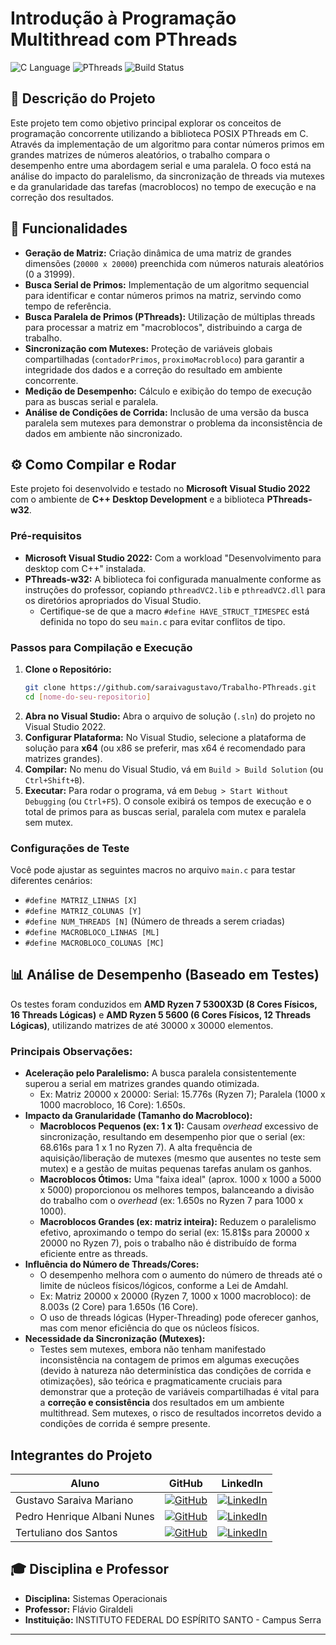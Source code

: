 # Introdução à Programação Multithread com PThreads

![C Language](https://img.shields.io/badge/Language-C-blue.svg)
![PThreads](https://img.shields.io/badge/Concurrency-PThreads-green.svg)
![Build Status](https://img.shields.io/badge/Status-Completed-brightgreen.svg)

## 📝 Descrição do Projeto

Este projeto tem como objetivo principal explorar os conceitos de programação concorrente utilizando a biblioteca POSIX PThreads em C. Através da implementação de um algoritmo para contar números primos em grandes matrizes de números aleatórios, o trabalho compara o desempenho entre uma abordagem serial e uma paralela. O foco está na análise do impacto do paralelismo, da sincronização de threads via mutexes e da granularidade das tarefas (macroblocos) no tempo de execução e na correção dos resultados.

## 🚀 Funcionalidades

* **Geração de Matriz:** Criação dinâmica de uma matriz de grandes dimensões (`20000 x 20000`) preenchida com números naturais aleatórios (0 a 31999).
* **Busca Serial de Primos:** Implementação de um algoritmo sequencial para identificar e contar números primos na matriz, servindo como tempo de referência.
* **Busca Paralela de Primos (PThreads):** Utilização de múltiplas threads para processar a matriz em "macroblocos", distribuindo a carga de trabalho.
* **Sincronização com Mutexes:** Proteção de variáveis globais compartilhadas (`contadorPrimos`, `proximoMacrobloco`) para garantir a integridade dos dados e a correção do resultado em ambiente concorrente.
* **Medição de Desempenho:** Cálculo e exibição do tempo de execução para as buscas serial e paralela.
* **Análise de Condições de Corrida:** Inclusão de uma versão da busca paralela sem mutexes para demonstrar o problema da inconsistência de dados em ambiente não sincronizado.

## ⚙️ Como Compilar e Rodar

Este projeto foi desenvolvido e testado no **Microsoft Visual Studio 2022** com o ambiente de **C++ Desktop Development** e a biblioteca **PThreads-w32**.

### Pré-requisitos

* **Microsoft Visual Studio 2022:** Com a workload "Desenvolvimento para desktop com C++" instalada.
* **PThreads-w32:** A biblioteca foi configurada manualmente conforme as instruções do professor, copiando `pthreadVC2.lib` e `pthreadVC2.dll` para os diretórios apropriados do Visual Studio.
    * Certifique-se de que a macro `#define HAVE_STRUCT_TIMESPEC` está definida no topo do seu `main.c` para evitar conflitos de tipo.

### Passos para Compilação e Execução

1.  **Clone o Repositório:**
    ```bash
    git clone https://github.com/saraivagustavo/Trabalho-PThreads.git
    cd [nome-do-seu-repositorio]
    ```
2.  **Abra no Visual Studio:** Abra o arquivo de solução (`.sln`) do projeto no Visual Studio 2022.
3.  **Configurar Plataforma:** No Visual Studio, selecione a plataforma de solução para **x64** (ou x86 se preferir, mas x64 é recomendado para matrizes grandes).
4.  **Compilar:** No menu do Visual Studio, vá em `Build > Build Solution` (ou `Ctrl+Shift+B`).
5.  **Executar:** Para rodar o programa, vá em `Debug > Start Without Debugging` (ou `Ctrl+F5`). O console exibirá os tempos de execução e o total de primos para as buscas serial, paralela com mutex e paralela sem mutex.

### Configurações de Teste

Você pode ajustar as seguintes macros no arquivo `main.c` para testar diferentes cenários:

* `#define MATRIZ_LINHAS [X]`
* `#define MATRIZ_COLUNAS [Y]`
* `#define NUM_THREADS [N]` (Número de threads a serem criadas)
* `#define MACROBLOCO_LINHAS [ML]`
* `#define MACROBLOCO_COLUNAS [MC]`

## 📊 Análise de Desempenho (Baseado em Testes)

Os testes foram conduzidos em **AMD Ryzen 7 5300X3D (8 Cores Físicos, 16 Threads Lógicas)** e **AMD Ryzen 5 5600 (6 Cores Físicos, 12 Threads Lógicas)**, utilizando matrizes de até 30000 x 30000 elementos.

### Principais Observações:

* **Aceleração pelo Paralelismo:** A busca paralela consistentemente superou a serial em matrizes grandes quando otimizada.
    * Ex: Matriz 20000 x 20000: Serial: 15.776s (Ryzen 7); Paralela (1000 x 1000 macrobloco, 16 Core): 1.650s.
* **Impacto da Granularidade (Tamanho do Macrobloco):**
    * **Macroblocos Pequenos (ex: 1 x 1):** Causam *overhead* excessivo de sincronização, resultando em desempenho pior que o serial (ex: 68.616s para 1 x 1 no Ryzen 7). A alta frequência de aquisição/liberação de mutexes (mesmo que ausentes no teste sem mutex) e a gestão de muitas pequenas tarefas anulam os ganhos.
    * **Macroblocos Ótimos:** Uma "faixa ideal" (aprox. 1000 x 1000 a 5000 x 5000) proporcionou os melhores tempos, balanceando a divisão do trabalho com o *overhead* (ex: 1.650s no Ryzen 7 para 1000 x 1000).
    * **Macroblocos Grandes (ex: matriz inteira):** Reduzem o paralelismo efetivo, aproximando o tempo do serial (ex: 15.81$s para 20000 x 20000 no Ryzen 7), pois o trabalho não é distribuído de forma eficiente entre as threads.
* **Influência do Número de Threads/Cores:**
    * O desempenho melhora com o aumento do número de threads até o limite de núcleos físicos/lógicos, conforme a Lei de Amdahl.
    * Ex: Matriz 20000 x 20000 (Ryzen 7, 1000 x 1000 macrobloco): de 8.003s (2 Core) para 1.650s (16 Core).
    * O uso de threads lógicas (Hyper-Threading) pode oferecer ganhos, mas com menor eficiência do que os núcleos físicos.
* **Necessidade da Sincronização (Mutexes):**
    * Testes sem mutexes, embora não tenham manifestado inconsistência na contagem de primos em algumas execuções (devido à natureza não determinística das condições de corrida e otimizações), são teórica e pragmaticamente cruciais para demonstrar que a proteção de variáveis compartilhadas é vital para a **correção e consistência** dos resultados em um ambiente multithread. Sem mutexes, o risco de resultados incorretos devido a condições de corrida é sempre presente.

## **Integrantes do Projeto**
| Aluno | GitHub | LinkedIn |
|-------|--------|----------|
| Gustavo Saraiva Mariano | [![GitHub](https://img.shields.io/badge/github-black?style=for-the-badge&logo=github)](https://github.com/saraivagustavo) | [![LinkedIn](https://img.shields.io/badge/linkedin-blue?style=for-the-badge&logo=linkedin)](https://www.linkedin.com/in/gustavo-saraiva-mariano/) |
| Pedro Henrique Albani Nunes | [![GitHub](https://img.shields.io/badge/github-black?style=for-the-badge&logo=github)](https://github.com/PedroAlbaniNunes) | [![LinkedIn](https://img.shields.io/badge/linkedin-blue?style=for-the-badge&logo=linkedin)](https://www.linkedin.com/in/pedro-henrique-albani-nunes-33a729270/) |
| Tertuliano dos Santos | [![GitHub](https://img.shields.io/badge/github-black?style=for-the-badge&logo=github)](https://github.com/TertSJ) | [![LinkedIn](https://img.shields.io/badge/linkedin-blue?style=for-the-badge&logo=linkedin)]() |

## 🎓 Disciplina e Professor

* **Disciplina:** Sistemas Operacionais
* **Professor:** Flávio Giraldeli
* **Instituição:** INSTITUTO FEDERAL DO ESPÍRITO SANTO - Campus Serra

---
